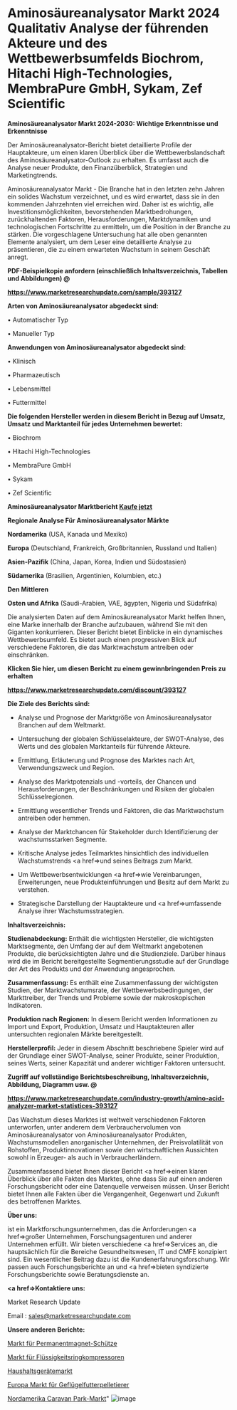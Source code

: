 # Aminosäureanalysator Markt 2024 Qualitativ Analyse der führenden Akteure und des Wettbewerbsumfelds Biochrom, Hitachi High-Technologies, MembraPure GmbH, Sykam, Zef Scientific

<strong>Aminosäureanalysator Markt 2024-2030: Wichtige Erkenntnisse und Erkenntnisse</strong>

Der Aminosäureanalysator-Bericht bietet detaillierte Profile der Hauptakteure, um einen klaren Überblick über die Wettbewerbslandschaft des Aminosäureanalysator-Outlook zu erhalten. Es umfasst auch die Analyse neuer Produkte, den Finanzüberblick, Strategien und Marketingtrends.

Aminosäureanalysator Markt - Die Branche hat in den letzten zehn Jahren ein solides Wachstum verzeichnet, und es wird erwartet, dass sie in den kommenden Jahrzehnten viel erreichen wird. Daher ist es wichtig, alle Investitionsmöglichkeiten, bevorstehenden Marktbedrohungen, zurückhaltenden Faktoren, Herausforderungen, Marktdynamiken und technologischen Fortschritte zu ermitteln, um die Position in der Branche zu stärken. Die vorgeschlagene Untersuchung hat alle oben genannten Elemente analysiert, um dem Leser eine detaillierte Analyse zu präsentieren, die zu einem erwarteten Wachstum in seinem Geschäft anregt.



<strong><b>PDF-Beispielkopie anfordern (einschließlich Inhaltsverzeichnis, Tabellen und Abbildungen) @ </b></strong>

<strong><a href=https://www.marketresearchupdate.com/sample/393127>

<strong>https://www.marketresearchupdate.com/sample/393127</u></a></strong></strong>



<strong>Arten von Aminosäureanalysator abgedeckt sind:</strong>

• Automatischer Typ

• Manueller Typ



<strong>Anwendungen von Aminosäureanalysator abgedeckt sind:</strong>

• Klinisch

• Pharmazeutisch

• Lebensmittel

• Futtermittel



<strong>Die folgenden Hersteller werden in diesem Bericht in Bezug auf Umsatz, Umsatz und Marktanteil für jedes Unternehmen bewertet:</strong>

• Biochrom

• Hitachi High-Technologies

• MembraPure GmbH

• Sykam

• Zef Scientific



<strong>Aminosäureanalysator Marktbericht <a href=https://www.marketresearchupdate.com/buynow/393127>Kaufe jetzt</a></strong>



<strong>Regionale Analyse Für Aminosäureanalysator Märkte</strong>



<strong>Nordamerika</strong> (USA, Kanada und Mexiko)



<strong>Europa</strong> (Deutschland, Frankreich, Großbritannien, Russland und Italien)



<strong>Asien-Pazifik</strong> (China, Japan, Korea, Indien und Südostasien)



<strong>Südamerika</strong> (Brasilien, Argentinien, Kolumbien, etc.)



<strong>Den Mittleren</strong> 

<strong>Osten und Afrika</strong> (Saudi-Arabien, VAE, ägypten, Nigeria und Südafrika)

Die analysierten Daten auf dem Aminosäureanalysator Markt helfen Ihnen, eine Marke innerhalb der Branche aufzubauen, während Sie mit den Giganten konkurrieren. Dieser Bericht bietet Einblicke in ein dynamisches Wettbewerbsumfeld. Es bietet auch einen progressiven Blick auf verschiedene Faktoren, die das Marktwachstum antreiben oder einschränken.



<strong>Klicken Sie hier, um diesen Bericht zu einem gewinnbringenden Preis zu erhalten
</strong>

<strong><a href=https://www.marketresearchupdate.com/discount/393127>https://www.marketresearchupdate.com/discount/393127</b></u></strong></a>



<strong>Die Ziele des Berichts sind:</strong>

- Analyse und Prognose der Marktgröße von Aminosäureanalysator Branchen auf dem Weltmarkt.

- Untersuchung der globalen Schlüsselakteure, der SWOT-Analyse, des Werts und des globalen Marktanteils für führende Akteure.

- Ermittlung, Erläuterung und Prognose des Marktes nach Art, Verwendungszweck und Region.

- Analyse des Marktpotenzials und -vorteils, der Chancen und Herausforderungen, der Beschränkungen und Risiken der globalen Schlüsselregionen.

- Ermittlung wesentlicher Trends und Faktoren, die das Marktwachstum antreiben oder hemmen.

- Analyse der Marktchancen für Stakeholder durch Identifizierung der wachstumsstarken Segmente.

- Kritische Analyse jedes Teilmarktes hinsichtlich des individuellen Wachstumstrends <a href=>und</a> seines Beitrags zum Markt.

- Um Wettbewerbsentwicklungen <a href=>wie</a> Vereinbarungen, Erweiterungen, neue Produkteinführungen und Besitz auf dem Markt zu verstehen.

- Strategische Darstellung der Hauptakteure und <a href=>umfas</a>sende Analyse ihrer Wachstumsstrategien.



<strong>Inhaltsverzeichnis:</strong>



<strong>Studienabdeckung:</strong> Enthält die wichtigsten Hersteller, die wichtigsten Marktsegmente, den Umfang der auf dem Weltmarkt angebotenen Produkte, die berücksichtigten Jahre und die Studienziele. Darüber hinaus wird die im Bericht bereitgestellte Segmentierungsstudie auf der Grundlage der Art des Produkts und der Anwendung angesprochen.



<strong>Zusammenfassung:</strong> Es enthält eine Zusammenfassung der wichtigsten Studien, der Marktwachstumsrate, der Wettbewerbsbedingungen, der Markttreiber, der Trends und Probleme sowie der makroskopischen Indikatoren.



<strong>Produktion nach Regionen:</strong> In diesem Bericht werden Informationen zu Import und Export, Produktion, Umsatz und Hauptakteuren aller untersuchten regionalen Märkte bereitgestellt.



<strong>Herstellerprofil:</strong> Jeder in diesem Abschnitt beschriebene Spieler wird auf der Grundlage einer SWOT-Analyse, seiner Produkte, seiner Produktion, seines Werts, seiner Kapazität und anderer wichtiger Faktoren untersucht.



<strong><b>Zugriff auf vollständige Berichtsbeschreibung, Inhaltsverzeichnis, Abbildung, Diagramm usw. @ </b></strong>

<strong><a href=https://www.marketresearchupdate.com/industry-growth/amino-acid-analyzer-market-statistices-393127>https://www.marketresearchupdate.com/industry-growth/amino-acid-analyzer-market-statistices-393127</a></strong>

Das Wachstum dieses Marktes ist weltweit verschiedenen Faktoren unterworfen, unter anderem dem Verbrauchervolumen von Aminosäureanalysator von Aminosäureanalysator Produkten, Wachstumsmodellen anorganischer Unternehmen, der Preisvolatilität von Rohstoffen, Produktinnovationen sowie den wirtschaftlichen Aussichten sowohl in Erzeuger- als auch in Verbraucherländern.

Zusammenfassend bietet Ihnen dieser Bericht <a href=>einen</a> klaren Überblick über alle Fakten des Marktes, ohne dass Sie auf einen anderen Forschungsbericht oder eine Datenquelle verweisen müssen. Unser Bericht bietet Ihnen alle Fakten über die Vergangenheit, Gegenwart und Zukunft des betroffenen Marktes.



<strong>Über uns:</strong>

 ist ein Marktforschungsunternehmen, das die Anforderungen <a href=>großer</a> Unternehmen, Forschungsagenturen und anderer Unternehmen erfüllt. Wir bieten verschiedene <a href=>Services</a> an, die hauptsächlich für die Bereiche Gesundheitswesen, IT und CMFE konzipiert sind. Ein wesentlicher Beitrag dazu ist die Kundenerfahrungsforschung. Wir passen auch Forschungsberichte an und <a href=>bieten</a> syndizierte Forschungsberichte sowie Beratungsdienste an.



<strong><a href=>Kontaktiere uns:</a></strong>

Market Research Update

Email : sales@marketresearchupdate.com



<strong>Unsere anderen Berichte:</strong>

<a href=https://www.linkedin.com/pulse/permanent-magnet-contactor-market-analyzing>Markt für Permanentmagnet-Schütze</a>

<a href=https://www.linkedin.com/pulse/liquid-ring-compressors-market-2023-analysis>Markt für Flüssigkeitsringkompressoren</a>

<a href=https://www.linkedin.com/pulse/home-appliances-market-size-growth>Haushaltsgerätemarkt</a>

<a href=https://www.linkedin.com/pulse/europe-poultry-feed-pelleters-market-continues>Europa Markt für Geflügelfutterpelletierer</a>

<a href=https://www.linkedin.com/pulse/north-america-caravan-park-market-size-3frlf/>Nordamerika Caravan Park-Markt</a>"
![image](https://github.com/meghapanth/markettrends/assets/163847665/668a2864-2792-4558-a734-cb11b22b219c)
